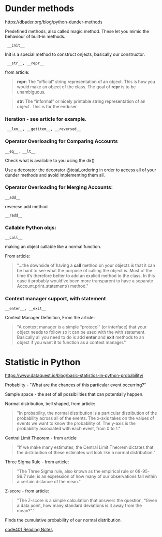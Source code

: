 # Dunder methods

https://dbader.org/blog/python-dunder-methods

Predefined methods, also called magic method. These let you mimic the behaviour of built-in methods.

     __init__

Init is a special method to construct onjects, basically our constructor.

     __str__, __repr__

from article:
>__repr__: The “official” string representation of an object. This is how you would make an object of the class. The goal of __repr__ is to be unambiguous.

>__str__: The “informal” or nicely printable string representation of an object. This is for the enduser.


### Iteration - see article for example.

     __len__, __getitem__, __reversed__


### Operator Overloading for Comparing Accounts

    __eq__, __lt__

Check what is available to you using the dir()

Use a decorator the decorator @total_ordering in order to access all of your dunder methods and avoid implementing them all.

### Operator Overloading for Merging Accounts:

    __add__


reverese add method 

    __radd__


### Callable Python objs:

    __call__

making an object callable like a normal function.

From article:
>"...the downside of having a __call__ method on your objects is that it can be hard to see what the purpose of calling the object is. Most of the time it’s therefore better to add an explicit method to the class. In this case it probably would’ve been more transparent to have a separate Account.print_statement() method."

### Context manager support, with statement

    __enter__, __exit__


Context Manager Definition, From the article:

> "A context manager is a simple “protocol” (or interface) that your object needs to follow so it can be used with the with statement. Basically all you need to do is add __enter__ and __exit__ methods to an object if you want it to function as a context manager."

# Statistic in Python

https://www.dataquest.io/blog/basic-statistics-in-python-probability/

Probabilty - "What are the chances of this particular event occurring?"

Sample space - the set of all possibilities that can potentially happen.

Normal distribution, bell shaped, from article:

> "In probability, the normal distribution is a particular distribution of the probability across all of the events. The x-axis takes on the values of events we want to know the probability of. The y-axis is the probability associated with each event, from 0 to 1."

Central Limit Theorem - from article
> "If we make many estimates, the Central Limit Theorem dictates that the distribution of these estimates will look like a normal distribution." 

Three SIgma Rule - from article:
> "The Three Sigma rule, also known as the empirical rule or 68-95-99.7 rule, is an expression of how many of our observations fall within a certain distance of the mean."

Z-score - from article:

>"The Z-score is a simple calculation that answers the question, “Given a data point, how many standard deviations is it away from the mean?”."

Finds the cumulative probability of our normal distribution. 

[code401 Reading Notes](../401Python/code401Table.md)
